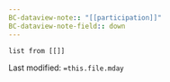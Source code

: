 ```yaml
---
BC-dataview-note:: "[[participation]]"
BC-dataview-note-field:: down
---
```

```dataview
list from [[]]
```


Last modified: `=this.file.mday`